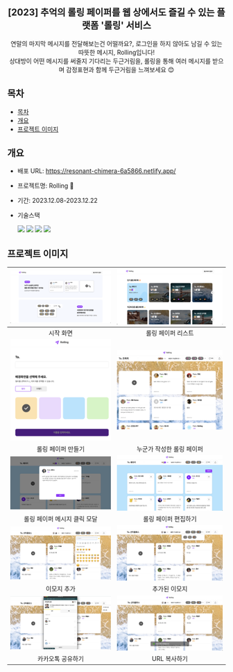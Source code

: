 <div align="center">
<h2>[2023] 추억의 롤링 페이퍼를 웹 상에서도 즐길 수 있는 플랫폼 '롤링' 서비스</h2>
연말의 마지막 메시지를 전달해보는건 어떨까요?, 로그인을 하지 않아도 남길 수 있는 따뜻한 메시지, Rolling입니다!<br> 상대방이 어떤 메시지를 써줄지 기다리는 두근거림을, 롤링을 통해 여러 메시지를 받으며 감정표현과 함께 두근거림을 느껴보세요 😊 
</div>

## 목차

- [목차](#목차)
- [개요](#개요)
- [프로젝트 이미지](#프로젝트-이미지)

## 개요

- 배포 URL: https://resonant-chimera-6a5866.netlify.app/
- 프로젝트명: Rolling 📝
- 기간: 2023.12.08-2023.12.22
- 기술스택

  <img src="https://img.shields.io/badge/react-61DAFB?style=for-the-badge&logo=react&logoColor=black">
  <img src="https://img.shields.io/badge/vite-646CFF?style=for-the-badge&logo=vite&logoColor=white">
  <img src="https://img.shields.io/badge/scss-CC6699?style=for-the-badge&logo=sass&logoColor=white">
  <img src="https://img.shields.io/badge/javascript-F7DF1E?style=for-the-badge&logo=javascript&logoColor=black">

## 프로젝트 이미지

|  ![image](./src/assets/startPage.png)  |  ![image](./src/assets/listPage.png)   |
| :------------------------------------: | :------------------------------------: |
|               시작 화면                |           롤링 페이퍼 리스트           |
| ![image](./src/assets/makeRolling.png) |  ![image](./src/assets/userPost.png)   |
|           롤링 페이퍼 만들기           |       누군가 작성한 롤링 페이퍼        |
|  ![image](./src/assets/rollModal.png)  |    ![image](./src/assets/edit.png)     |
|      롤링 페이퍼 메시지 클릭 모달      |          롤링 페이퍼 편집하기          |
|  ![image](./src/assets/addEmoji.png)   | ![image](./src/assets/emojiStatus.png) |
|              이모지 추가               |             추가된 이모지              |
| ![image](./src/assets/kakaoShare.png)  |   ![image](./src/assets/urlCopy.png)   |
|           카카오톡 공유하기            |              URL 복사하기              |
